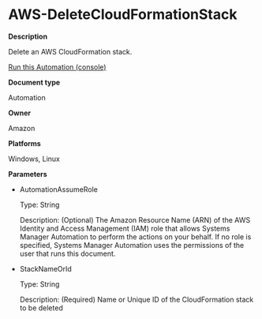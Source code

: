 # AWS\-DeleteCloudFormationStack<a name="automation-aws-deletecloudformationstack"></a>

**Description**

Delete an AWS CloudFormation stack\.

[Run this Automation \(console\)](https://console.aws.amazon.com/systems-manager/automation/execute/AWS-DeleteCloudFormationStack)

**Document type**

Automation

**Owner**

Amazon

**Platforms**

Windows, Linux

**Parameters**
+ AutomationAssumeRole

  Type: String

  Description: \(Optional\) The Amazon Resource Name \(ARN\) of the AWS Identity and Access Management \(IAM\) role that allows Systems Manager Automation to perform the actions on your behalf\. If no role is specified, Systems Manager Automation uses the permissions of the user that runs this document\.
+ StackNameOrId

  Type: String

  Description: \(Required\) Name or Unique ID of the CloudFormation stack to be deleted